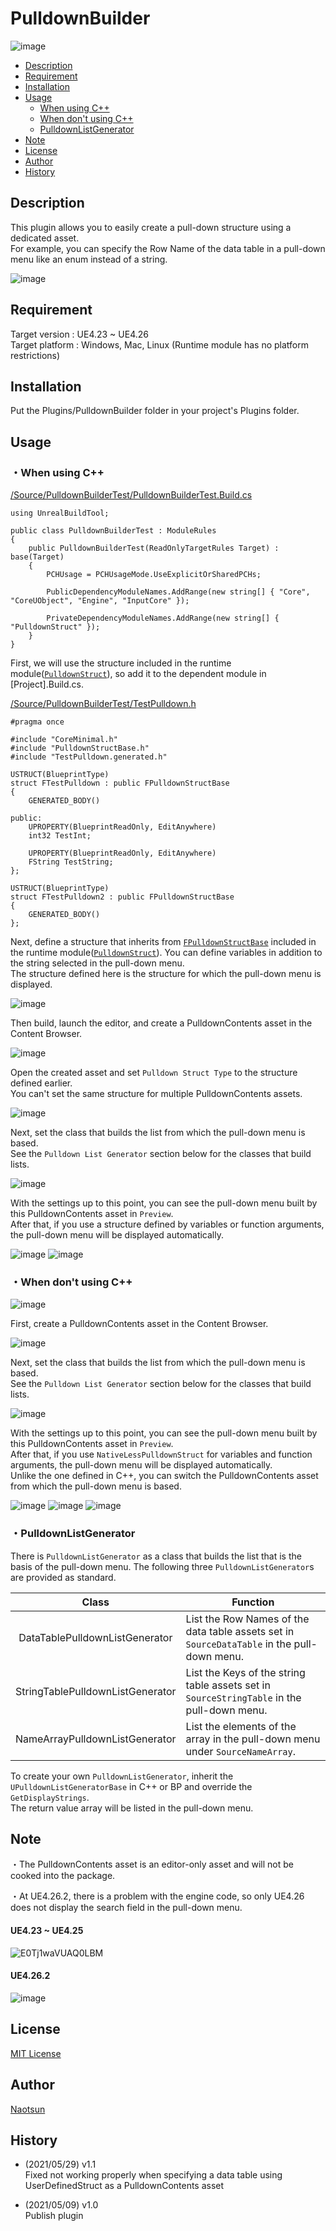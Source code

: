 # PulldownBuilder 

![image](https://user-images.githubusercontent.com/51815450/117563463-ff75b880-b0e0-11eb-9029-4a1766e39729.png)

<!--ts-->
   * [Description](#Description)
   * [Requirement](#Requirement)
   * [Installation](#Installation)
   * [Usage](#Usage)
      * [When using C++](#When-using-C++)
      * [When don't using C++](#When-don't-using-C++)
      * [PulldownListGenerator](#PulldownListGenerator)
   * [Note](#Note)
   * [License](#License)
   * [Author](#Author)
   * [History](#History)
<!--te-->

## Description  

This plugin allows you to easily create a pull-down structure using a dedicated asset.  
For example, you can specify the Row Name of the data table in a pull-down menu like an enum instead of a string.  

![image](https://user-images.githubusercontent.com/51815450/117563475-20d6a480-b0e1-11eb-9f98-eaed2cc562ea.png)

## Requirement  

Target version : UE4.23 ~ UE4.26  
Target platform :  Windows, Mac, Linux (Runtime module has no platform restrictions)   

## Installation  

Put the Plugins/PulldownBuilder folder in your project's Plugins folder.  

## Usage  

### ・When using C++   

[/Source/PulldownBuilderTest/PulldownBuilderTest.Build.cs](https://github.com/Naotsun19B/PulldownBuilder/blob/3b829357b2c9f013357a3ee30fcdb2b5a913aaf1/Source/PulldownBuilderTest/PulldownBuilderTest.Build.cs#L13)
```
using UnrealBuildTool;

public class PulldownBuilderTest : ModuleRules
{
	public PulldownBuilderTest(ReadOnlyTargetRules Target) : base(Target)
	{
		PCHUsage = PCHUsageMode.UseExplicitOrSharedPCHs;
	
		PublicDependencyModuleNames.AddRange(new string[] { "Core", "CoreUObject", "Engine", "InputCore" });

		PrivateDependencyModuleNames.AddRange(new string[] { "PulldownStruct" });
	}
}
```
First, we will use the structure included in the runtime module([`PulldownStruct`](https://github.com/Naotsun19B/PulldownBuilder/tree/master/Plugins/PulldownBuilder/Source/PulldownStruct)), so add it to the dependent module in [Project].Build.cs.  

[/Source/PulldownBuilderTest/TestPulldown.h](https://github.com/Naotsun19B/PulldownBuilder/blob/master/Source/PulldownBuilderTest/TestPulldown.h)
```
#pragma once

#include "CoreMinimal.h"
#include "PulldownStructBase.h"
#include "TestPulldown.generated.h"

USTRUCT(BlueprintType)
struct FTestPulldown : public FPulldownStructBase
{
	GENERATED_BODY()

public:
	UPROPERTY(BlueprintReadOnly, EditAnywhere)
	int32 TestInt;

	UPROPERTY(BlueprintReadOnly, EditAnywhere)
	FString TestString;
};

USTRUCT(BlueprintType)
struct FTestPulldown2 : public FPulldownStructBase
{
	GENERATED_BODY()
};
```
Next, define a structure that inherits from [`FPulldownStructBase`](https://github.com/Naotsun19B/PulldownBuilder/blob/3b829357b2c9f013357a3ee30fcdb2b5a913aaf1/Plugins/PulldownBuilder/Source/PulldownStruct/Public/PulldownStructBase.h#L16) included in the runtime module([`PulldownStruct`](https://github.com/Naotsun19B/PulldownBuilder/tree/master/Plugins/PulldownBuilder/Source/PulldownStruct)).
You can define variables in addition to the string selected in the pull-down menu.  
The structure defined here is the structure for which the pull-down menu is displayed.  

![image](https://user-images.githubusercontent.com/51815450/117563939-42855b00-b0e4-11eb-8fb9-bddb3e346919.png)

Then build, launch the editor, and create a PulldownContents asset in the Content Browser.  

![image](https://user-images.githubusercontent.com/51815450/117564018-c6d7de00-b0e4-11eb-84f3-78183b6edd3b.png)

Open the created asset and set `Pulldown Struct Type` to the structure defined earlier.    
You can't set the same structure for multiple PulldownContents assets.  

![image](https://user-images.githubusercontent.com/51815450/117564115-5aa9aa00-b0e5-11eb-8bd2-4cf5d08d203b.png)

Next, set the class that builds the list from which the pull-down menu is based.    
See the `Pulldown List Generator` section below for the classes that build lists.    

![image](https://user-images.githubusercontent.com/51815450/117564161-a78d8080-b0e5-11eb-8e2c-d158b58b571e.png)

With the settings up to this point, you can see the pull-down menu built by this PulldownContents asset in `Preview`.  
After that, if you use a structure defined by variables or function arguments, the pull-down menu will be displayed automatically.  

![image](https://user-images.githubusercontent.com/51815450/117563475-20d6a480-b0e1-11eb-9f98-eaed2cc562ea.png)
![image](https://user-images.githubusercontent.com/51815450/117564229-1c60ba80-b0e6-11eb-9455-b160a5d0bef0.png)

### ・When don't using C++  

![image](https://user-images.githubusercontent.com/51815450/117563939-42855b00-b0e4-11eb-8fb9-bddb3e346919.png)

First, create a PulldownContents asset in the Content Browser.  

![image](https://user-images.githubusercontent.com/51815450/117564115-5aa9aa00-b0e5-11eb-8bd2-4cf5d08d203b.png)

Next, set the class that builds the list from which the pull-down menu is based.  
See the `Pulldown List Generator` section below for the classes that build lists.   

![image](https://user-images.githubusercontent.com/51815450/117564161-a78d8080-b0e5-11eb-8e2c-d158b58b571e.png)

With the settings up to this point, you can see the pull-down menu built by this PulldownContents asset in `Preview`.  
After that, if you use `NativeLessPulldownStruct` for variables and function arguments, the pull-down menu will be displayed automatically.  
Unlike the one defined in C++, you can switch the PulldownContents asset from which the pull-down menu is based.  

![image](https://user-images.githubusercontent.com/51815450/117564369-aa3ca580-b0e6-11eb-9aa0-90dede20de3b.png)
![image](https://user-images.githubusercontent.com/51815450/117564377-baed1b80-b0e6-11eb-9795-1c82e424eb58.png)
![image](https://user-images.githubusercontent.com/51815450/117564402-d0624580-b0e6-11eb-9b24-ccf7bae3467c.png)

### ・PulldownListGenerator  

There is `PulldownListGenerator` as a class that builds the list that is the basis of the pull-down menu.
The following three `PulldownListGenerator`s are provided as standard.

|**Class**|**Function**|
|:---:|---|
|DataTablePulldownListGenerator|List the Row Names of the data table assets set in `SourceDataTable` in the pull-down menu.|
|StringTablePulldownListGenerator|List the Keys of the string table assets set in `SourceStringTable` in the pull-down menu.|
|NameArrayPulldownListGenerator|List the elements of the array in the pull-down menu under `SourceNameArray`.|

To create your own `PulldownListGenerator`, inherit the` UPulldownListGeneratorBase` in C++ or BP and override the `GetDisplayStrings`.  
The return value array will be listed in the pull-down menu.  

## Note  

・The PulldownContents asset is an editor-only asset and will not be cooked into the package.

・At UE4.26.2, there is a problem with the engine code, so only UE4.26 does not display the search field in the pull-down menu.
#### UE4.23 ~ UE4.25  
![E0Tj1waVUAQ0LBM](https://user-images.githubusercontent.com/51815450/117564840-056f9780-b0e9-11eb-806b-00db8bf125d9.png)
#### UE4.26.2  
![image](https://user-images.githubusercontent.com/51815450/117564900-6d25e280-b0e9-11eb-992c-5a63a6faa7d6.png)

## License

[MIT License](https://en.wikipedia.org/wiki/MIT_License)

## Author  

[Naotsun](https://twitter.com/Naotsun_UE)

## History  

- (2021/05/29) v1.1   
  Fixed not working properly when specifying a data table using UserDefinedStruct as a PulldownContents asset  

- (2021/05/09) v1.0   
  Publish plugin
